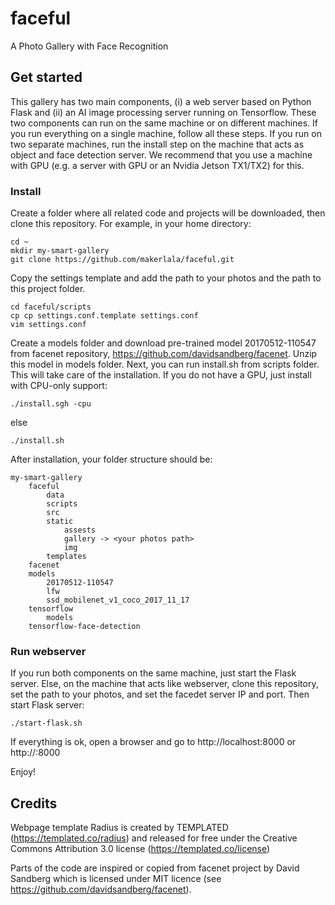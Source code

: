 # faceful
A Photo Gallery with Face Recognition

## Get started

This gallery has two main components, (i) a web server based on Python Flask and (ii) an AI image processing server running on Tensorflow. 
These two components can run on the same machine or on different machines. If you run everything on a single machine, follow all these steps.
If you run on two separate machines, run the install step on the machine that acts as object and face detection server. We recommend that you 
use a machine with GPU (e.g. a server with GPU or an Nvidia Jetson TX1/TX2) for this.

### Install

Create a folder where all related code and projects will be downloaded, then clone this repository. For example, in your home directory:
```
cd ~
mkdir my-smart-gallery
git clone https://github.com/makerlala/faceful.git
```
Copy the settings template and add the path to your photos and the path to this project folder.
```
cd faceful/scripts
cp cp settings.conf.template settings.conf
vim settings.conf
```

Create a models folder and download pre-trained model 20170512-110547 from facenet repository, https://github.com/davidsandberg/facenet. 
Unzip this model in models folder. Next, you can run install.sh from scripts folder. This will take care of the installation. If you do not 
have a GPU, just install with CPU-only support:
```
./install.sgh -cpu
```
else
```
./install.sh
```

After installation, your folder structure should be:
```
my-smart-gallery
	faceful
		data
		scripts
		src
		static
			assests
			gallery -> <your photos path>
			img
		templates
	facenet
	models
		20170512-110547
		lfw
		ssd_mobilenet_v1_coco_2017_11_17
	tensorflow
		models
	tensorflow-face-detection
```

### Run webserver
If you run both components on the same machine, just start the Flask server. Else, on the machine that acts like webserver, clone this repository, set the path to your photos, and set the facedet server IP and port. Then start Flask server:
```
./start-flask.sh
```

If everything is ok, open a browser and go to http://localhost:8000 or http://<webserver>:8000

Enjoy!

## Credits
Webpage template Radius is created by TEMPLATED (https://templated.co/radius) and released for free under the Creative Commons Attribution 3.0 license (https://templated.co/license)

Parts of the code are inspired or copied from facenet project  by David Sandberg which is licensed under MIT licence (see https://github.com/davidsandberg/facenet).
